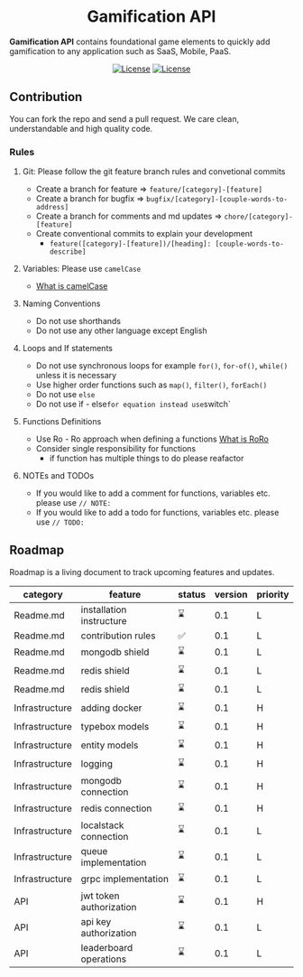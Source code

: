 <!-- markdownlint-disable-next-line -->
<h1 align="center">Gamification API</h1>

**Gamification API** contains foundational game elements to quickly add gamification to any application such as SaaS, Mobile, PaaS.

<div align="center">

[![License](https://img.shields.io/badge/License-Apache_2.0-blue.svg)](https://opensource.org/licenses/Apache-2.0)
[![License](https://img.shields.io/badge/nodeJs->=14.21-brightgreen.svg)](https://nodejs.org)

</div>

## Contribution

You can fork the repo and send a pull request. We care clean, understandable and high quality code.

### Rules

1) Git: Please follow the git feature branch rules and convetional commits

   - Create a branch for feature => `feature/[category]-[feature]`
   - Create a branch for bugfix => `bugfix/[category]-[couple-words-to-address]`
   - Create a branch for comments and md updates => `chore/[category]-[feature]`
   - Create conventional commits to explain your development 
     - `feature([category]-[feature])/[heading]: [couple-words-to-describe]`


2) Variables: Please use `camelCase`
   - [What is camelCase](https://www.freecodecamp.org/news/programming-naming-conventions-explained/#what-is-camel-case)

3) Naming Conventions
   - Do not use shorthands
   - Do not use any other language except English
4) Loops and If statements
   - Do not use synchronous loops for example `for()`, `for-of()`, `while()` unless it is necessary
   - Use higher order functions such as `map()`, `filter()`, `forEach()`
   - Do not use `else`
   - Do not use ìf - else` for equation instead use `switch`
5) Functions Definitions
   - Use Ro - Ro approach when defining a functions  [What is RoRo](https://www.freecodecamp.org/news/elegant-patterns-in-modern-javascript-roro-be01e7669cbd/)
   - Consider single responsibility for functions
     - if function has multiple things to do please reafactor
6) NOTEs and TODOs
   - If you would like to add a comment for functions, variables etc. please use `// NOTE: `
   - If you would like to add a todo for functions, variables etc. please use `// TODO: `

## Roadmap

Roadmap is a living document to track upcoming features and updates.

| category | feature | status | version | priority |
|----------|---------|--------|---------|----------|
| Readme.md | installation instructure | ⌛️ | 0.1 | L |
| Readme.md | contribution rules | ✅ | 0.1 | L |
| Readme.md | mongodb shield | ⌛️ | 0.1 | L |
| Readme.md | redis shield | ⌛️ | 0.1 | L |
| Readme.md | redis shield | ⌛️ | 0.1 | L |
| Infrastructure | adding docker | ⌛️ | 0.1 | H |
| Infrastructure | typebox models | ⌛️ | 0.1 | H |
| Infrastructure | entity models | ⌛️ | 0.1 | H |
| Infrastructure | logging | ⌛️ | 0.1 | H |
| Infrastructure | mongodb connection | ⌛️ | 0.1 | H |
| Infrastructure | redis connection | ⌛️ | 0.1 | H |
| Infrastructure | localstack connection | ⌛️ | 0.1 | L |
| Infrastructure | queue implementation | ⌛️ | 0.1 | L |
| Infrastructure | grpc implementation | ⌛️ | 0.1 | L |
| API | jwt token authorization | ⌛️ | 0.1 | H |
| API | api key authorization | ⌛️ | 0.1 | L |
| API | leaderboard operations | ⌛️ | 0.1 | L |
